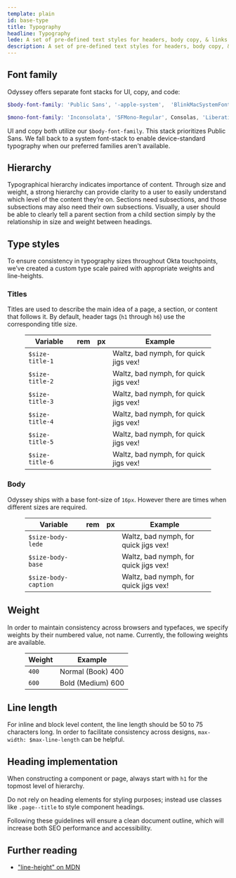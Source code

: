 ```yaml
---
template: plain
id: base-type
title: Typography
headline: Typography
lede: A set of pre-defined text styles for headers, body copy, & links designed for clarity in readability and hierarchy.
description: A set of pre-defined text styles for headers, body copy, & links designed for clarity in readability and hierarchy.
---
```


## Font family

<p>Odyssey offers separate font stacks for UI, copy, and code:

```scss
$body-font-family: 'Public Sans', '-apple-system',  'BlinkMacSystemFont', 'Segoe UI', 'Roboto', 'Oxygen-Sans', 'Ubuntu', 'Cantarell', 'Helvetica Neue', sans-serif;

$mono-font-family: 'Inconsolata', 'SFMono-Regular', Consolas, 'Liberation Mono', Menlo, Courier, monospace;
```

</p>

UI and copy both utilize our `$body-font-family`. This stack prioritizes Public Sans. We fall back to a system font-stack to enable device-standard typography when our preferred families aren't available.

## Hierarchy

<Description>

Typographical hierarchy indicates importance of content. Through size and weight, a strong hierarchy can provide clarity to a user to easily understand which level of the content they’re on. Sections need subsections, and those subsections may also need their own subsections. Visually, a user should be able to clearly tell a parent section from a child section simply by the relationship in size and weight between headings.

</Description>

## Type styles

<Description>

To ensure consistency in typography sizes throughout Okta touchpoints, we’ve created a custom type scale paired with appropriate weights and line-heights.

</Description>


### Titles

<Description>

Titles are used to describe the main idea of a page, a section, or content that follows it. By default, header tags (`h1` through `h6`) use the corresponding title size.

</Description>

<Description>
  <figure class="ods-table--figure">
    <table class="ods-table type-title-sample--table">
      <thead>
        <tr>
          <th scope="column">
            Variable
          </th>
          <th scope="column">
            rem
          </th>
          <th scope="column">
            px
          </th>
          <th scope="column">
            Example
          </th>
        </tr>
      </thead>
      <tbody>
        <tr class="type-sample">
          <td class="type-sample--token"><code>$size-title-1</code></td>
          <td class="type-sample--rem"></td>
          <td class="type-sample--px"></td>
          <td class="type-sample--example">Waltz, bad nymph, for quick jigs vex!</td>
        </tr>
        <tr class="type-sample">
          <td class="type-sample--token"><code>$size-title-2</code></td>
          <td class="type-sample--rem"></td>
          <td class="type-sample--px"></td>
          <td class="type-sample--example">Waltz, bad nymph, for quick jigs vex!</td>
        </tr>
        <tr class="type-sample">
          <td class="type-sample--token"><code>$size-title-3</code></td>
          <td class="type-sample--rem"></td>
          <td class="type-sample--px"></td>
          <td class="type-sample--example">Waltz, bad nymph, for quick jigs vex!</td>
        </tr>
        <tr class="type-sample">
          <td class="type-sample--token"><code>$size-title-4</code></td>
          <td class="type-sample--rem"></td>
          <td class="type-sample--px"></td>
          <td class="type-sample--example">Waltz, bad nymph, for quick jigs vex!</td>
        </tr>
        <tr class="type-sample">
          <td class="type-sample--token"><code>$size-title-5</code></td>
          <td class="type-sample--rem"></td>
          <td class="type-sample--px"></td>
          <td class="type-sample--example">Waltz, bad nymph, for quick jigs vex!</td>
        </tr>
        <tr class="type-sample">
          <td class="type-sample--token"><code>$size-title-6</code></td>
          <td class="type-sample--rem"></td>
          <td class="type-sample--px"></td>
          <td class="type-sample--example">Waltz, bad nymph, for quick jigs vex!</td>
        </tr>
      </tbody>
    </table>
  </figure>
</Description>

### Body

<Description>

Odyssey ships with a base font-size of `16px`. However there are times when different sizes are required.

</Description>

<Description>
  <figure class="ods-table--figure">
    <table class="ods-table type-body-sample--table">
      <thead>
        <tr>
          <th scope="column">
            Variable
          </th>
          <th scope="column">
            rem
          </th>
          <th scope="column">
            px
          </th>
          <th scope="column">
            Example
          </th>
        </tr>
      </thead>
      <tbody>
        <tr class="type-sample-body">
          <td class="type-sample-body--token"><code>$size-body-lede</code></td>
          <td class="type-sample-body--rem"></td>
          <td class="type-sample-body--px"></td>
          <td class="type-sample-body--example">Waltz, bad nymph, for quick jigs vex!</td>
        </tr>
        <tr class="type-sample-body">
          <td class="type-sample-body--token"><code>$size-body-base</code></td>
          <td class="type-sample-body--rem"></td>
          <td class="type-sample-body--px"></td>
          <td class="type-sample-body--example">Waltz, bad nymph, for quick jigs vex!</td>
        </tr>
        <tr class="type-sample-body">
          <td class="type-sample-body--token"><code>$size-body-caption</code></td>
          <td class="type-sample-body--rem"></td>
          <td class="type-sample-body--px"></td>
          <td class="type-sample-body--example">Waltz, bad nymph, for quick jigs vex!</td>
        </tr>
      </tbody>
    </table>
  </figure>
</Description>

## Weight

<Description>

In order to maintain consistency across browsers and typefaces, we specify weights by their numbered value, not name. Currently, the following weights are available.

</Description>

<Description>
  <figure class="ods-table--figure">
    <table class="ods-table">
      <thead>
        <tr>
          <th scope="column">
            Weight
          </th>
          <th scope="column">
            Example
          </th>
        </tr>
      </thead>
      <tbody>
        <tr>
          <td>
            <code>400</code>
          </td>
          <td class="type-sample--400">
            Normal (Book) 400
          </td>
        </tr>
        <tr>
          <td>
            <code>600</code>
          </td>
          <td class="type-sample--600">
            Bold (Medium) 600
          </td>
        </tr>
      </tbody>
    </table>
  </figure>
</Description>

## Line length

<Description>

For inline and block level content, the line length should be 50 to 75 characters long. In order to facilitate consistency across designs, `max-width: $max-line-length` can be helpful.

</Description>

## Heading implementation

<Description>

When constructing a component or page, always start with <code>h1</code> for the topmost level of hierarchy.

Do not rely on heading elements for styling purposes; instead use classes like <code>.page--title</code> to style component headings.

Following these guidelines will ensure a clean document outline, which will increase both SEO performance and accessibility.

</Description>

## Further reading

<Description>

- <a href="https://developer.mozilla.org/en-US/docs/Web/CSS/line-height">"line-height" on MDN</a>

</Description>
